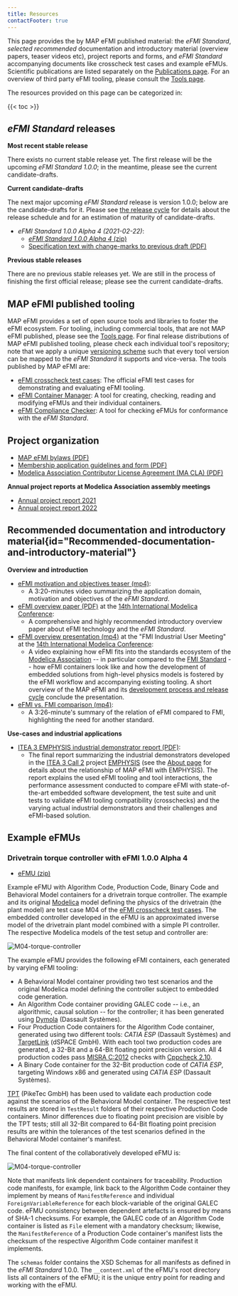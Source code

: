 ```yaml
---
title: Resources
contactFooter: true
---
```


This page provides the by MAP eFMI published material: the _eFMI Standard_, _selected recommended_ documentation and introductory material (overview papers, teaser videos etc), project reports and forms, and _eFMI Standard_ accompanying documents like crosscheck test cases and example eFMUs. Scientific publications are listed separately on the [Publications page](/publications/). For an overview of third party eFMI tooling, please consult the [Tools page](/tools/).

The resources provided on this page can be categorized in:

{{< toc >}}

## _eFMI Standard_ releases

**Most recent stable release**

There exists no current stable release yet. The first release will be the upcoming _eFMI Standard 1.0.0_; in the meantime, please see the current candidate-drafts.

**Current candidate-drafts**

The next major upcoming _eFMI Standard_ release is version 1.0.0; below are the candidate-drafts for it. Please see [the release cycle](/standard/#release-cycle-and-versioning) for details about the release schedule and for an estimation of maturity of candidate-drafts.

 - _eFMI Standard 1.0.0 Alpha 4 (2021-02-22)_:
   - [_eFMI Standard 1.0.0 Alpha 4_ (zip)](/media/resources/eFMI-Standard-1.0.0-Alpha-4.zip)
   - [Specification text with change-marks to previous draft (PDF)](/media/resources/eFMI-Standard-1.0.0-Alpha-4-specification-text-changemarks.pdf)

**Previous stable releases**

There are no previous stable releases yet. We are still in the process of finishing the first official release; please see the current candidate-drafts.

## MAP eFMI published tooling

MAP eFMI provides a set of open source tools and libraries to foster the eFMI ecosystem. For tooling, including commercial tools, that are not MAP eFMI published, please see the [Tools page](/tools/). For final release distributions of MAP eFMI published tooling, please check each individual tool's repository; note that we apply a unique [versioning scheme](/standard/#versioning-scheme) such that every tool version can be mapped to the _eFMI Standard_ it supports and vice-versa. The tools published by MAP eFMI are:

 - [eFMI crosscheck test cases](https://github.com/modelica/efmi-testcases/releases): The official eFMI test cases for demonstrating and evaluating eFMI tooling. 
 - [eFMI Container Manager](https://github.com/modelica/efmi-containermanager/releases): A tool for creating, checking, reading and modifying eFMUs and their individual containers.
 - [eFMI Compliance Checker](https://github.com/modelica/efmi-compliancechecker/releases): A tool for checking eFMUs for conformance with the _eFMI Standard_. 

## Project organization

 - [MAP eFMI bylaws (PDF)](/media/resources/MAP-eFMI-bylaws.pdf)
 - [Membership application guidelines and form (PDF)](/media/resources/MAP-eFMI-application.pdf)
 - [Modelica Association Contributor License Agreement (MA CLA) (PDF)](/media/resources/Modelica-Association-CLA.pdf)

**Annual project reports at Modelica Association assembly meetings**

 - [Annual project report 2021](/media/resources/MAP-eFMI-annual-project-report-2021.pdf)
 - [Annual project report 2022](/media/resources/MAP-eFMI-annual-project-report-2022.pdf)
 
## Recommended documentation and introductory material{id="Recommended-documentation-and-introductory-material"}

**Overview and introduction**

 - [eFMI motivation and objectives teaser (mp4)](/media/resources/eFMI-Explained-in-4-Minutes.mp4):
   - A 3:20-minutes video summarizing the application domain, motivation and objectives of the _eFMI Standard_. 
 - [eFMI overview paper (PDF)](https://doi.org/10.3384/ecp2118157) at the [14th International Modelica Conference](https://2021.international.conference.modelica.org/):
   - A comprehensive and highly recommended introductory overview paper about eFMI technology and the _eFMI Standard_.
 - [eFMI overview presentation (mp4)](/media/resources/Modelica-Conference-2021-MAP-eFMI.mp4) at the "FMI Industrial User Meeting" at the [14th International Modelica Conference](https://2021.international.conference.modelica.org/):
   - A video explaining how eFMI fits into the standards ecosystem of the [Modelica Association](https://modelica.org/) -- in particular compared to the [FMI Standard](https://fmi-standard.org) -- how eFMI containers look like and how the development of embedded solutions from high-level physics models is fostered by the eFMI workflow and accompanying existing tooling. A short overview of the MAP eFMI and its [development process and release cycle](/standard/) conclude the presentation.
 - [eFMI vs. FMI comparison (mp4)](/media/resources/eFMI-vs-FMI.mp4):
   - A 3:26-minute's summary of the relation of eFMI compared to FMI, highlighting the need for another standard. 
 
**Use-cases and industrial applications**

 - [ITEA 3 EMPHYSIS industrial demonstrator report (PDF)](/media/resources/emphysis-public-demonstrator-summary.pdf):
   - The final report summarizing the industrial demonstrators developed in the [ITEA 3 Call 2](https://itea4.org/) project [EMPHYSIS](https://itea4.org/project/emphysis.html) (see the [About page](/about/#project-history) for details about the relationship of MAP eFMI with EMPHYSIS). The report explains the used eFMI tooling and tool interactions, the performance assessment conducted to compare eFMI with state-of-the-art embedded software development, the test suite and unit tests to validate eFMI tooling compatibility (crosschecks) and the varying actual industrial demonstrators and their challenges and eFMI-based solution. 

## Example eFMUs

### Drivetrain torque controller with eFMI 1.0.0 Alpha 4

 - [eFMU (zip)](/media/resources/M04-example-eFMU-for-eFMI-1-0-0-Alpha-4.zip)

Example eFMU with Algorithm Code, Production Code, Binary Code and Behavioral Model containers for a drivetrain torque controller. The example and its original [Modelica](https://modelica.org/modelicalanguage.html) model defining the physics of the drivetrain (the plant model) are test case M04 of the [eFMI crosscheck test cases](https://github.com/modelica/efmi-testcases). The embedded controller developed in the eFMU is an approximated inverse model of the drivetrain plant model combined with a simple PI controller. The respective Modelica models of the test setup and controller are:

![M04-torque-controller](/media/resources/M04-example-scenario.png)

The example eFMU provides the following eFMI containers, each generated by varying eFMI tooling:

 - A Behavioral Model container providing two test scenarios and the original Modelica model defining the controller subject to embedded code generation.
 - An Algorithm Code container providing GALEC code -- i.e., an algorithmic, causal solution -- for the controller; it has been generated using [Dymola](https://www.dymola.com/) (Dassault Systèmes).
 - Four Production Code containers for the Algorithm Code container, generated using two different tools: _CATIA ESP_ (Dassault Systèmes) and [TargetLink](https://www.dspace.com/en/pub/home/products/sw/pcgs/targetlink.cfm#180_25805) (dSPACE GmbH). With each tool two production codes are generated, a 32-Bit and a 64-Bit floating point precision version. All 4 production codes pass [MISRA C:2012](https://www.misra.org.uk/) checks with [Cppcheck 2.10](https://cppcheck.sourceforge.io/).
 - A Binary Code container for the 32-Bit production code of _CATIA ESP_, targeting Windows x86 and generated using _CATIA ESP_ (Dassault Systèmes).

[TPT](https://piketec.com/tpt/) (PikeTec GmbH) has been used to validate each production code against the scenarios of the Behavioral Model container. The respective test results are stored in `TestResult` folders of their respective Production Code containers. Minor differences due to floating point precision are visible by the TPT tests; still all 32-Bit compared to 64-Bit floating point precision results are within the tolerances of the test scenarios defined in the Behavioral Model container's manifest.

The final content of the collaboratively developed eFMU is:

![M04-torque-controller](/media/resources/M04-example-eFMU-content.png)

Note that manifests link dependent containers for traceability. Production code manifests, for example, link back to the Algorithm Code container they implement by means of `ManifestReference` and individual `ForeignVariableReference` for each block-variable of the original GALEC code. eFMU consistency between dependent artefacts is ensured by means of SHA-1 checksums. For example, the GALEC code of an Algorithm Code container is listed as `File` element with a mandatory checksum; likewise, the `ManifestReference` of a Production Code container's manifest lists the checksum of the respective Algorithm Code container manifest it implements.

The `schemas` folder contains the XSD Schemas for all manifests as defined in the _eFMI Standard_ 1.0.0. The `__content.xml` of the eFMU's root directory lists all containers of the eFMU; it is the unique entry point for reading and working with the eFMU. 
